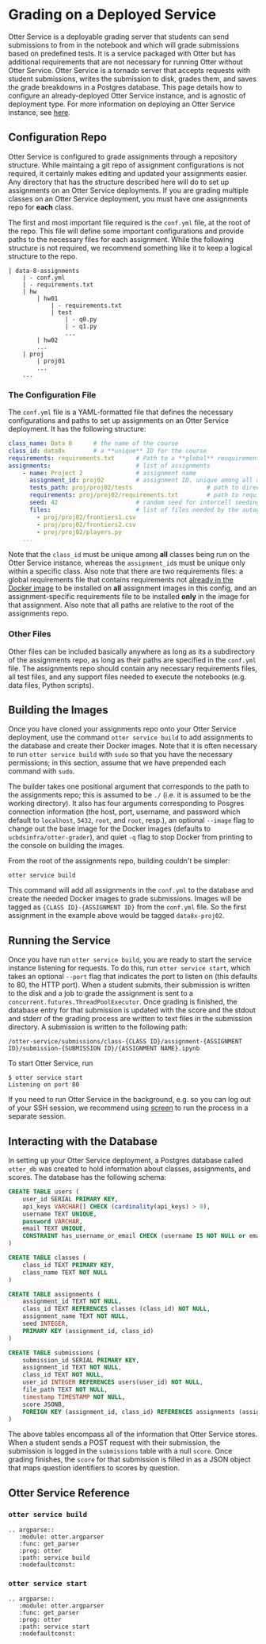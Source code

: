 # Grading on a Deployed Service

Otter Service is a deployable grading server that students can send submissions to from in the notebook and which will grade submissions based on predefined tests. It is a service packaged with Otter but has additional requirements that are not necessary for running Otter without Otter Service. Otter Service is a tornado server that accepts requests with student submissions, writes the submission to disk, grades them, and saves the grade breakdowns in a Postgres database. This page details how to configure an already-deployed Otter Service instance, and is agnostic of deployment type. For more information on deploying an Otter Service instance, see [here](deploy_service.md).

## Configuration Repo

Otter Service is configured to grade assignments through a repository structure. While maintaing a git repo of assignment configurations is not required, it certainly makes editing and updated your assignments easier. Any directory that has the structure described here will do to set up assignments on an Otter Service deployments. If you are grading multiple classes on an Otter Service deployment, you must have one assignments repo for **each** class.

The first and most important file required is the `conf.yml` file, at the root of the repo. This file will define some important configurations and provide paths to the necessary files for each assignment. While the following structure is not required, we recommend something like it to keep a logical structure to the repo.

```
| data-8-assignments
    | - conf.yml
    | - requirements.txt
    | hw
        | hw01
            | - requirements.txt
            | test
                | - q0.py
                | - q1.py
                ...
        | hw02
        ...
    | proj
        | proj01
        ...
    ...
```

### The Configuration File

The `conf.yml` file is a YAML-formatted file that defines the necessary configurations and paths to set up assignments on an Otter Service deployment. It has the following structure:

```yaml
class_name: Data 8      # the name of the course
class_id: data8x        # a **unique** ID for the course
requirements: requirements.txt      # Path to a **global** reuquirements file
assignments:                        # list of assignments
    - name: Project 2               # assignment name
      assignment_id: proj02         # assignment ID, unique among all assignments in this config
      tests_path: proj/proj02/tests                     # path to directory of tests for this assignment
      requirements: proj/proj02/requirements.txt        # path to requirements specific to **this** assignment
      seed: 42                      # random seed for intercell seeding
      files:                        # list of files needed by the autograder, e.g. data files
        - proj/proj02/frontiers1.csv
        - proj/proj02/frontiers2.csv
        - proj/proj02/players.py
    ...
```

Note that the `class_id` must be unique among **all** classes being run on the Otter Service instance, whereas the `assignment_id`s must be unique only within a specific class. Also note that there are two requirements files: a global requirements file that contains requirements not [already in the Docker image](otter_grade.html#requirements) to be installed on **all** assignment images in this config, and an assignment-specific requirements file to be installed **only** in the image for that assignment. Also note that all paths are relative to the root of the assignments repo.

### Other Files

Other files can be included basically anywhere as long as its a subdirectory of the assignments repo, as long as their paths are specified in the `conf.yml` file. The assignments repo should contain any necessary requirements files, all test files, and any support files needed to execute the notebooks (e.g. data files, Python scripts).

## Building the Images

Once you have cloned your assignments repo onto your Otter Service deployment, use the command `otter service build` to add assignments to the database and create their Docker images. Note that it is often necessary to run `otter service build` with `sudo` so that you have the necessary permissions; in this section, assume that we have prepended each command with `sudo`.

The builder takes one positional argument that corresponds to the path to the assignments repo; this is assumed to be `./` (i.e. it is assumed to be the working directory). It also has four arguments corresponding to Posgres connection information (the host, port, username, and password which default to `localhost`, `5432`, `root`, and `root`, resp.), an optional `--image` flag to change out the base image for the Docker images (defaults to `ucbdsinfra/otter-grader`), and quiet `-q` flag to stop Docker from printing to the console on building the images.

From the root of the assignments repo, building couldn't be simpler:

```
otter service build
```

This command will add all assignments in the `conf.yml` to the database and create the needed Docker images to grade submissions. Images will be tagged as `{CLASS ID}-{ASSIGNMENT ID}` from the `conf.yml` file. So the first assignment in the example above would be tagged `data8x-proj02`.

## Running the Service

Once you have run `otter service build`, you are ready to start the service instance listening for requests. To do this, run `otter service start`, which takes an optional `--port` flag that indicates the port to listen on (this defaults to 80, the HTTP port). When a student submits, their submission is written to the disk and a job to grade the assignment is sent to a `concurrent.futures.ThreadPoolExecutor`. Once grading is finished, the database entry for that submission is updated with the score and the stdout and stderr of the grading process are written to text files in the submission directory. A submission is written to the following path:

```
/otter-service/submissions/class-{CLASS ID}/assignment-{ASSIGNMENT ID}/submission-{SUBMISSION ID}/{ASSIGNMENT NAME}.ipynb
```

To start Otter Service, run

```
$ otter service start
Listening on port 80
```

If you need to run Otter Service in the background, e.g. so you can log out of your SSH session, we recommend using [screen](https://linuxize.com/post/how-to-use-linux-screen/) to run the process in a separate session.

## Interacting with the Database

In setting up your Otter Service deployment, a Postgres database called `otter_db` was created to hold information about classes, assignments, and scores. The database has the following schema:

```sql
CREATE TABLE users (
    user_id SERIAL PRIMARY KEY,
    api_keys VARCHAR[] CHECK (cardinality(api_keys) > 0),
    username TEXT UNIQUE,
    password VARCHAR,
    email TEXT UNIQUE,
    CONSTRAINT has_username_or_email CHECK (username IS NOT NULL or email IS NOT NULL)
)

CREATE TABLE classes (
    class_id TEXT PRIMARY KEY,
    class_name TEXT NOT NULL
)

CREATE TABLE assignments (
    assignment_id TEXT NOT NULL,
    class_id TEXT REFERENCES classes (class_id) NOT NULL,
    assignment_name TEXT NOT NULL,
    seed INTEGER,
    PRIMARY KEY (assignment_id, class_id)
)

CREATE TABLE submissions (
    submission_id SERIAL PRIMARY KEY,
    assignment_id TEXT NOT NULL,
    class_id TEXT NOT NULL,
    user_id INTEGER REFERENCES users(user_id) NOT NULL,
    file_path TEXT NOT NULL,
    timestamp TIMESTAMP NOT NULL,
    score JSONB,
    FOREIGN KEY (assignment_id, class_id) REFERENCES assignments (assignment_id, class_id)
)
```

The above tables encompass all of the information that Otter Service stores. When a student sends a POST request with their submission, the submission is logged in the `submissions` table with a null `score`. Once grading finishes, the `score` for that submission is filled in as a JSON object that maps question identifiers to scores by question.

## Otter Service Reference

### `otter service build`

```eval_rst
.. argparse::
   :module: otter.argparser
   :func: get_parser
   :prog: otter
   :path: service build
   :nodefaultconst:
```

### `otter service start`

```eval_rst
.. argparse::
   :module: otter.argparser
   :func: get_parser
   :prog: otter
   :path: service start
   :nodefaultconst:
```
